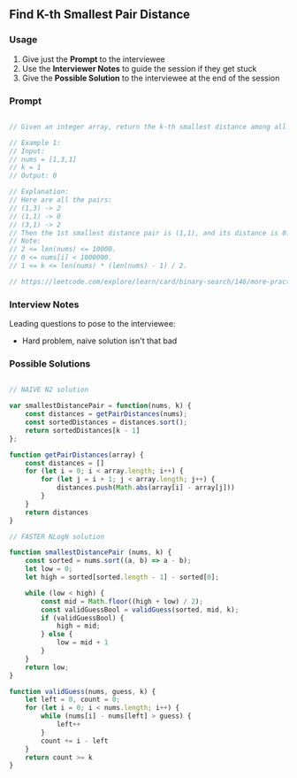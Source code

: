 ## Find K-th Smallest Pair Distance

### Usage

1. Give just the **Prompt** to the interviewee
2. Use the **Interviewer Notes** to guide the session if they get stuck
3. Give the **Possible Solution** to the interviewee at the end of the session

### Prompt

```javascript

// Given an integer array, return the k-th smallest distance among all the pairs. The distance of a pair (A, B) is defined as the absolute difference between A and B.

// Example 1:
// Input:
// nums = [1,3,1]
// k = 1
// Output: 0 

// Explanation:
// Here are all the pairs:
// (1,3) -> 2
// (1,1) -> 0
// (3,1) -> 2
// Then the 1st smallest distance pair is (1,1), and its distance is 0.
// Note:
// 2 <= len(nums) <= 10000.
// 0 <= nums[i] < 1000000.
// 1 <= k <= len(nums) * (len(nums) - 1) / 2.

// https://leetcode.com/explore/learn/card/binary-search/146/more-practices-ii/1041/
```

### Interview Notes

Leading questions to pose to the interviewee:
- Hard problem, naive solution isn't that bad

### Possible Solutions

```javascript

// NAIVE N2 solution

var smallestDistancePair = function(nums, k) {
    const distances = getPairDistances(nums);
    const sortedDistances = distances.sort();
    return sortedDistances[k - 1]
};

function getPairDistances(array) {
    const distances = []
    for (let i = 0; i < array.length; i++) {
        for (let j = i + 1; j < array.length; j++) {
            distances.push(Math.abs(array[i] - array[j]))
        }
    }
    return distances
}

// FASTER NLogN solution

function smallestDistancePair (nums, k) {
    const sorted = nums.sort((a, b) => a - b);
    let low = 0;
    let high = sorted[sorted.length - 1] - sorted[0];

    while (low < high) {
        const mid = Math.floor((high + low) / 2);
        const validGuessBool = validGuess(sorted, mid, k);
        if (validGuessBool) {
            high = mid;
        } else {
            low = mid + 1
        }
    }
    return low;
}

function validGuess(nums, guess, k) {
    let left = 0, count = 0;
    for (let i = 0; i < nums.length; i++) {
        while (nums[i] - nums[left] > guess) {
            left++
        }
        count += i - left
    }
    return count >= k
}

```